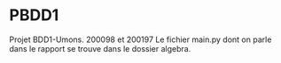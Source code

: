 # PBDD1
Projet BDD1-Umons. 200098 et 200197
Le fichier main.py dont on parle dans le rapport se trouve dans le dossier algebra.
